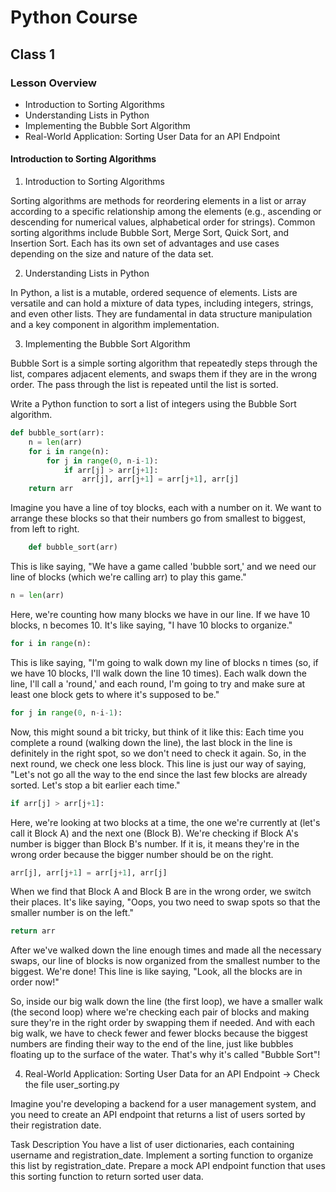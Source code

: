 # Python Course

## Class 1

### Lesson Overview
- Introduction to Sorting Algorithms
- Understanding Lists in Python
- Implementing the Bubble Sort Algorithm
- Real-World Application: Sorting User Data for an API Endpoint

#### Introduction to Sorting Algorithms

1. Introduction to Sorting Algorithms

Sorting algorithms are methods for reordering elements in a list or array according to a specific relationship among the elements (e.g., ascending or descending for numerical values, alphabetical order for strings). Common sorting algorithms include Bubble Sort, Merge Sort, Quick Sort, and Insertion Sort. Each has its own set of advantages and use cases depending on the size and nature of the data set.

2. Understanding Lists in Python

In Python, a list is a mutable, ordered sequence of elements. Lists are versatile and can hold a mixture of data types, including integers, strings, and even other lists. They are fundamental in data structure manipulation and a key component in algorithm implementation.

3. Implementing the Bubble Sort Algorithm

Bubble Sort is a simple sorting algorithm that repeatedly steps through the list, compares adjacent elements, and swaps them if they are in the wrong order. The pass through the list is repeated until the list is sorted.


Write a Python function to sort a list of integers using the Bubble Sort algorithm.
    
```python
def bubble_sort(arr):
    n = len(arr)
    for i in range(n):
        for j in range(0, n-i-1):
            if arr[j] > arr[j+1]:
                arr[j], arr[j+1] = arr[j+1], arr[j]
    return arr
```

Imagine you have a line of toy blocks, each with a number on it. We want to arrange these blocks so that their numbers go from smallest to biggest, from left to right.

```python 
    def bubble_sort(arr)
```
This is like saying, "We have a game called 'bubble sort,' and we need our line of blocks (which we're calling arr) to play this game."

```python 
n = len(arr)
```
Here, we're counting how many blocks we have in our line. If we have 10 blocks, n becomes 10. It's like saying, "I have 10 blocks to organize."

```python 
for i in range(n):
```
This is like saying, "I'm going to walk down my line of blocks n times (so, if we have 10 blocks, I'll walk down the line 10 times). Each walk down the line, I'll call a 'round,' and each round, I'm going to try and make sure at least one block gets to where it's supposed to be."

```python 
for j in range(0, n-i-1):
```
Now, this might sound a bit tricky, but think of it like this: Each time you complete a round (walking down the line), the last block in the line is definitely in the right spot, so we don't need to check it again. So, in the next round, we check one less block. This line is just our way of saying, "Let's not go all the way to the end since the last few blocks are already sorted. Let's stop a bit earlier each time."

```python 
if arr[j] > arr[j+1]:
```
Here, we're looking at two blocks at a time, the one we're currently at (let's call it Block A) and the next one (Block B). We're checking if Block A's number is bigger than Block B's number. If it is, it means they're in the wrong order because the bigger number should be on the right.

```python 
arr[j], arr[j+1] = arr[j+1], arr[j]
```
When we find that Block A and Block B are in the wrong order, we switch their places. It's like saying, "Oops, you two need to swap spots so that the smaller number is on the left."

```python 
return arr
```
After we've walked down the line enough times and made all the necessary swaps, our line of blocks is now organized from the smallest number to the biggest. We're done! This line is like saying, "Look, all the blocks are in order now!"

So, inside our big walk down the line (the first loop), we have a smaller walk (the second loop) where we're checking each pair of blocks and making sure they're in the right order by swapping them if needed. And with each big walk, we have to check fewer and fewer blocks because the biggest numbers are finding their way to the end of the line, just like bubbles floating up to the surface of the water. That's why it's called "Bubble Sort"!

4. Real-World Application: Sorting User Data for an API Endpoint -> Check the file user_sorting.py

Imagine you're developing a backend for a user management system, and you need to create an API endpoint that returns a list of users sorted by their registration date.

Task Description
You have a list of user dictionaries, each containing username and registration_date.
Implement a sorting function to organize this list by registration_date.
Prepare a mock API endpoint function that uses this sorting function to return sorted user data.
